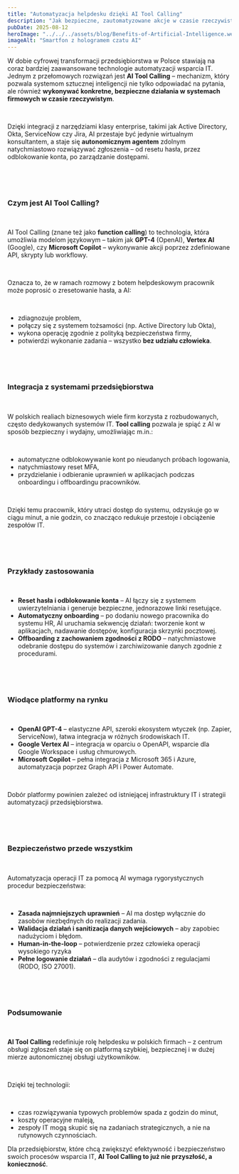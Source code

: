 ```yaml
---
title: "Automatyzacja helpdesku dzięki AI Tool Calling"
description: "Jak bezpieczne, zautomatyzowane akcje w czasie rzeczywistym zmieniają wsparcie IT w polskich przedsiębiorstwach"
pubDate: 2025-08-12
heroImage: "../../../assets/blog/Benefits-of-Artificial-Intelligence.webp"
imageAlt: "Smartfon z hologramem czatu AI"
---
```


<p>W dobie cyfrowej transformacji przedsiębiorstwa w Polsce stawiają na coraz bardziej zaawansowane technologie automatyzacji wsparcia IT. Jednym z przełomowych rozwiązań jest <strong>AI Tool Calling</strong> &ndash; mechanizm, kt&oacute;ry pozwala systemom sztucznej inteligencji nie tylko odpowiadać na pytania, ale r&oacute;wnież <strong>wykonywać konkretne, bezpieczne działania w systemach firmowych w czasie rzeczywistym</strong>.</p>
<p>&nbsp;</p>
<p>Dzięki integracji z narzędziami klasy enterprise, takimi jak Active Directory, Okta, ServiceNow czy Jira, AI przestaje być jedynie wirtualnym konsultantem, a staje się <strong>autonomicznym agentem</strong> zdolnym natychmiastowo rozwiązywać zgłoszenia &ndash; od resetu hasła, przez odblokowanie konta, po zarządzanie dostępami.</p>
<p>&nbsp;</p><p>&nbsp;</p>
<h3><strong>Czym jest AI Tool Calling?</strong></h3>
<p>&nbsp;</p>
<p>AI Tool Calling (znane też jako <strong>function calling</strong>) to technologia, kt&oacute;ra umożliwia modelom językowym &ndash; takim jak <strong>GPT-4</strong> (OpenAI), <strong>Vertex AI</strong> (Google), czy <strong>Microsoft Copilot</strong> &ndash; wykonywanie akcji poprzez zdefiniowane API, skrypty lub workflowy.</p>
<p>&nbsp;</p>
<p>Oznacza to, że w ramach rozmowy z botem helpdeskowym pracownik może poprosić o zresetowanie hasła, a AI:</p>
<p>&nbsp;</p>
<ul>
<li>zdiagnozuje problem,</li>
<li>połączy się z systemem tożsamości (np. Active Directory lub Okta),</li>
<li>wykona operację zgodnie z polityką bezpieczeństwa firmy,</li>
<li>potwierdzi wykonanie zadania &ndash; wszystko <strong>bez udziału człowieka</strong>.</li>
</ul>
<p>&nbsp;</p><p>&nbsp;</p>
<h3><strong>Integracja z systemami przedsiębiorstwa</strong></h3>
<p>&nbsp;</p>
<p>W polskich realiach biznesowych wiele firm korzysta z rozbudowanych, często dedykowanych system&oacute;w IT. <strong>Tool calling</strong> pozwala je spiąć z AI w spos&oacute;b bezpieczny i wydajny, umożliwiając m.in.:</p>
<p>&nbsp;</p>
<ul>
<li>automatyczne odblokowywanie kont po nieudanych pr&oacute;bach logowania,</li>
<li>natychmiastowy reset MFA,</li>
<li>przydzielanie i odbieranie uprawnień w aplikacjach podczas onboardingu i offboardingu pracownik&oacute;w.</li>
</ul>
<p>&nbsp;</p>
<p>Dzięki temu pracownik, kt&oacute;ry utraci dostęp do systemu, odzyskuje go w ciągu minut, a nie godzin, co znacząco redukuje przestoje i obciążenie zespoł&oacute;w IT.</p>
<p>&nbsp;</p><p>&nbsp;</p>
<h3><strong>Przykłady zastosowania</strong></h3>
<p>&nbsp;</p>
<ul>
<li><strong>Reset hasła i odblokowanie konta</strong> &ndash; AI łączy się z systemem uwierzytelniania i generuje bezpieczne, jednorazowe linki resetujące.</li>
<li><strong>Automatyczny onboarding</strong> &ndash; po dodaniu nowego pracownika do systemu HR, AI uruchamia sekwencję działań: tworzenie kont w aplikacjach, nadawanie dostęp&oacute;w, konfiguracja skrzynki pocztowej.</li>
<li><strong>Offboarding z zachowaniem zgodności z RODO</strong> &ndash; natychmiastowe odebranie dostępu do system&oacute;w i zarchiwizowanie danych zgodnie z procedurami.</li>
</ul>
<p>&nbsp;</p><p>&nbsp;</p>
<h3><strong>Wiodące platformy na rynku</strong></h3>
<p>&nbsp;</p>
<ul>
<li><strong>OpenAI GPT-4</strong> &ndash; elastyczne API, szeroki ekosystem wtyczek (np. Zapier, ServiceNow), łatwa integracja w r&oacute;żnych środowiskach IT.</li>
<li><strong>Google Vertex AI</strong> &ndash; integracja w oparciu o OpenAPI, wsparcie dla Google Workspace i usług chmurowych.</li>
<li><strong>Microsoft Copilot</strong> &ndash; pełna integracja z Microsoft 365 i Azure, automatyzacja poprzez Graph API i Power Automate.</li>
</ul>
<p>&nbsp;</p>
<p>Dob&oacute;r platformy powinien zależeć od istniejącej infrastruktury IT i strategii automatyzacji przedsiębiorstwa.</p>
<p>&nbsp;</p><p>&nbsp;</p>
<h3><strong>Bezpieczeństwo przede wszystkim</strong></h3>
<p>&nbsp;</p>
<p>Automatyzacja operacji IT za pomocą AI wymaga rygorystycznych procedur bezpieczeństwa:</p>
<p>&nbsp;</p>
<ul>
<li><strong>Zasada najmniejszych uprawnień</strong> &ndash; AI ma dostęp wyłącznie do zasob&oacute;w niezbędnych do realizacji zadania.</li>
<li><strong>Walidacja działań i sanitizacja danych wejściowych</strong> &ndash; aby zapobiec nadużyciom i błędom.</li>
<li><strong>Human-in-the-loop</strong> &ndash; potwierdzenie przez człowieka operacji wysokiego ryzyka</li>
<li><strong>Pełne logowanie działań</strong> &ndash; dla audyt&oacute;w i zgodności z regulacjami (RODO, ISO 27001).</li>
</ul>
<p>&nbsp;</p><p>&nbsp;</p>
<h3><strong>Podsumowanie</strong></h3>
<p>&nbsp;</p>
<p><strong>AI Tool Calling</strong> redefiniuje rolę helpdesku w polskich firmach &ndash; z centrum obsługi zgłoszeń staje się on platformą szybkiej, bezpiecznej i w dużej mierze autonomicznej obsługi użytkownik&oacute;w.</p>
<p>&nbsp;</p>
<p>Dzięki tej technologii:</p>
<p>&nbsp;</p>
<ul>
<li>czas rozwiązywania typowych problem&oacute;w spada z godzin do minut,</li>
<li>koszty operacyjne maleją,</li>
<li>zespoły IT mogą skupić się na zadaniach strategicznych, a nie na rutynowych czynnościach.</li>
</ul>
<p>Dla przedsiębiorstw, kt&oacute;re chcą zwiększyć efektywność i bezpieczeństwo swoich proces&oacute;w wsparcia IT, <strong>AI Tool Calling to już nie przyszłość, a konieczność</strong>.</p>
